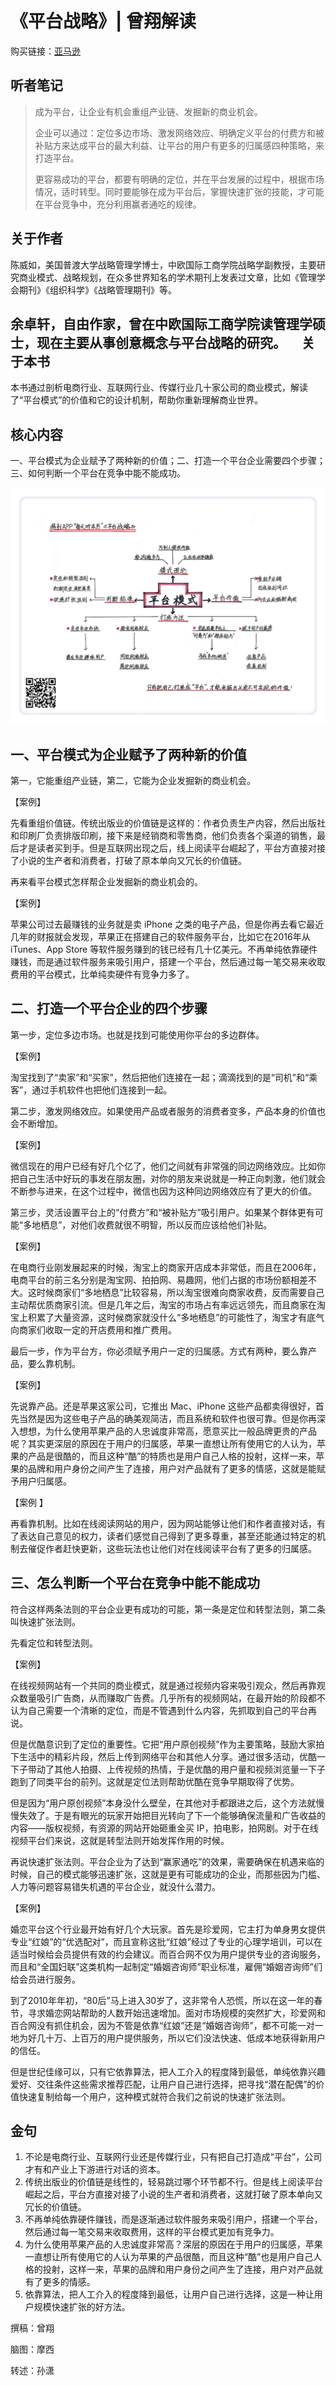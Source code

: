 《平台战略》| 曾翔解读
==================================

购买链接：[亚马逊](https://www.amazon.cn/平台战略-正在席卷全球的商业模式革命-陈威如/dp/B00AOG15AO/ref=sr_1_1?ie=UTF8&qid=1508397005&sr=8-1&keywords=平台战略)

听者笔记
----------------------------------

> 成为平台，让企业有机会重组产业链、发掘新的商业机会。
>
> 企业可以通过：定位多边市场、激发网络效应、明确定义平台的付费方和被补贴方来达成平台的最大利益、让平台的用户有更多的归属感四种策略，来打造平台。
>
> 更容易成功的平台，都要有明确的定位，并在平台发展的过程中，根据市场情况，适时转型。同时要能够在成为平台后，掌握快速扩张的技能，才可能在平台竞争中，充分利用赢者通吃的规律。

关于作者
----------------------------------

陈威如，美国普渡大学战略管理学博士，中欧国际工商学院战略学副教授，主要研究商业模式、战略规划，在众多世界知名的学术期刊上发表过文章，比如《管理学会期刊》《组织科学》《战略管理期刊》等。

余卓轩，自由作家，曾在中欧国际工商学院读管理学硕士，现在主要从事创意概念与平台战略的研究。     
关于本书
----------------------------------

本书通过剖析电商行业、互联网行业、传媒行业几十家公司的商业模式，解读了“平台模式”的价值和它的设计机制，帮助你重新理解商业世界。     

核心内容
----------------------------------

一、平台模式为企业赋予了两种新的价值；二、打造一个平台企业需要四个步骤；三、如何判断一个平台在竞争中能不能成功。     
 
![](platform-strategy/001.JPG)

一、平台模式为企业赋予了两种新的价值
----------------------------------

第一，它能重组产业链，第二，它能为企业发掘新的商业机会。

【案例】

先看重组价值链。传统出版业的价值链是这样的：作者负责生产内容，然后出版社和印刷厂负责排版印刷，接下来是经销商和零售商，他们负责各个渠道的销售，最后才是读者买到手。但是互联网出现之后，线上阅读平台崛起了，平台方直接对接了小说的生产者和消费者，打破了原本单向又冗长的价值链。

再来看平台模式怎样帮企业发掘新的商业机会的。

【案例】

苹果公司过去最赚钱的业务就是卖 iPhone 之类的电子产品，但是你再去看它最近几年的财报就会发现，苹果正在搭建自己的软件服务平台，比如它在2016年从 iTunes、App Store 等软件服务赚到的钱已经有几十亿美元。不再单纯依靠硬件赚钱，而是通过软件服务来吸引用户，搭建一个平台，然后通过每一笔交易来收取费用的平台模式，比单纯卖硬件有竞争力多了。

二、打造一个平台企业的四个步骤
----------------------------------

第一步，定位多边市场。也就是找到可能使用你平台的多边群体。

【案例】

淘宝找到了“卖家”和“买家”，然后把他们连接在一起；滴滴找到的是“司机”和“乘客”，通过手机软件也把他们连接到一起。

第二步，激发网络效应。如果使用产品或者服务的消费者变多，产品本身的价值也会不断增加。

【案例】

微信现在的用户已经有好几个亿了，他们之间就有非常强的同边网络效应。比如你把自己生活中好玩的事发在朋友圈，对你的朋友来说就是一种正向刺激，他们就会不断参与进来，在这个过程中，微信也因为这种同边网络效应有了更大的价值。

第三步，灵活设置平台上的“付费方”和“被补贴方”吸引用户。如果某个群体更有可能“多地栖息”，对他们收费就很不明智，所以反而应该给他们补贴。

【案例】

在电商行业刚发展起来的时候，淘宝上的商家开店成本非常低，而且在2006年，电商平台的前三名分别是淘宝网、拍拍网、易趣网，他们占据的市场份额相差不大。这时候商家们“多地栖息”比较容易，所以淘宝很难向商家收费，反而需要自己主动帮优质商家引流。但是几年之后，淘宝的市场占有率远远领先，而且商家在淘宝上积累了大量资源，这时候商家就没什么“多地栖息”的可能性了，淘宝才有底气向商家们收取一定的开店费用和推广费用。

最后一步，作为平台方，你必须赋予用户一定的归属感。方式有两种，要么靠产品，要么靠机制。

【案例】

先说靠产品。还是苹果这家公司，它推出 Mac、iPhone 这些产品都卖得很好，首先当然是因为这些电子产品的确美观简洁，而且系统和软件也很可靠。但是你再深入想想，为什么使用苹果产品的人忠诚度非常高，愿意买比一般品牌更贵的产品呢？其实更深层的原因在于用户的归属感，苹果一直想让所有使用它的人认为，苹果的产品是很酷的，而且这种“酷”的特质也是用户自己人格的投射，这样一来，苹果的品牌和用户身份之间产生了连接，用户对产品就有了更多的情感，这就是能赋予用户归属感。

【案例 】

再看靠机制。比如在线阅读网站的用户，因为网站能够让他们和作者直接对话，有了表达自己意见的权力，读者们感觉自己得到了更多尊重，甚至还能通过特定的机制去催促作者赶快更新，这些玩法也让他们对在线阅读平台有了更多的归属感。

三、怎么判断一个平台在竞争中能不能成功
----------------------------------

符合这样两条法则的平台企业更有成功的可能，第一条是定位和转型法则，第二条叫快速扩张法则。

先看定位和转型法则。

【案例】

在线视频网站有一个共同的商业模式，就是通过视频内容来吸引观众，然后再靠观众数量吸引广告商，从而赚取广告费。几乎所有的视频网站，在最开始的阶段都不认为自己需要一个清晰的定位，而是不管遇到什么内容，先抓取到自己的平台再说。

但是优酷意识到了定位的重要性。它把“用户原创视频”作为主要策略，鼓励大家拍下生活中的精彩片段，然后上传到网络平台和其他人分享。通过很多活动，优酷一下子带动了其他人拍摄、上传视频的热情，于是优酷的用户量和视频浏览量一下子跑到了同类平台的前列。这就是定位法则帮助优酷在竞争早期取得了优势。

但是因为“用户原创视频”本身没什么壁垒，在其他对手都跟进之后，这个方法就慢慢失效了。于是有眼光的玩家开始把目光转向了下一个能够确保流量和广告收益的内容——版权视频，有资源的网站开始砸重金买 IP，拍电影，拍网剧。对于在线视频平台们来说，这就是转型法则开始发挥作用的时候。

再说快速扩张法则。平台企业为了达到“赢家通吃”的效果，需要确保在机遇来临的时候，自己的模式能够迅速扩张，这就是更有可能成功的企业，而那些因为门槛、人力等问题容易错失机遇的平台企业，就没什么潜力。

【案例】

婚恋平台这个行业最开始有好几个大玩家。首先是珍爱网，它主打为单身男女提供专业“红娘”的“优选配对”，而且宣称这批“红娘”经过了专业的心理学培训，可以在适当时候给会员提供有效的约会建议。而百合网不仅为用户提供专业的咨询服务，而且和“全国妇联”这类机构一起制定“婚姻咨询师”职业标准，雇佣“婚姻咨询师”们给会员进行服务。

到了2010年年初，“80后”马上进入30岁了，这非常令人恐慌，所以在这一年的春节，寻求婚恋网站帮助的人数开始迅速增加。面对市场规模的突然扩大，珍爱网和百合网没有抓住机会，因为不管是依靠“红娘”还是“婚姻咨询师”，都不可能一对一地为好几十万、上百万的用户提供服务，所以它们没法快速、低成本地获得新用户的信任。

但是世纪佳缘可以，只有它依靠算法，把人工介入的程度降到最低，单纯依靠兴趣爱好、交往条件这些需求推荐匹配，让用户自己进行选择，把寻找“潜在配偶”的价值快速复制给每一个用户，这种模式就符合我们之前说的快速扩张法则。     

金句
----------------------------------

1. 不论是电商行业、互联网行业还是传媒行业，只有把自己打造成“平台”，公司才有和产业上下游进行对话的资本。
2. 传统出版业的价值链是线性的，轻易跳过哪个环节都不行。但是线上阅读平台崛起之后，平台方直接对接了小说的生产者和消费者，这就打破了原本单向又冗长的价值链。
3. 不再单纯依靠硬件赚钱，而是逐渐通过软件服务来吸引用户，搭建一个平台，然后通过每一笔交易来收取费用，这样的平台模式更加有竞争力。
4. 为什么使用苹果产品的人忠诚度非常高？深层的原因在于用户的归属感，苹果一直想让所有使用它的人认为苹果的产品很酷，而且这种“酷”也是用户自己人格的投射，这样一来，苹果的品牌和用户身份之间产生了连接，用户对产品就有了更多的情感。
5. 依靠算法，把人工介入的程度降到最低，让用户自己进行选择，这是一种让用户规模快速扩张的好方法。

撰稿：曾翔

脑图：摩西

转述：孙潇 